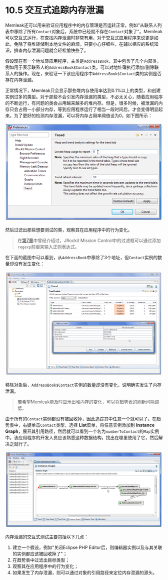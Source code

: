 <a name="10.5"></a>
# 10.5 交互式追踪内存泄漏

Memleak还可以用来验证应用程序中的内存管理是否运转正常，例如"从联系人列表中移除了所有`Contact`对象后，系统中已经就不存在`Contact`对象了"。Memleak可以交互式运行，在查找内存泄漏时非常有用，对于交互式应用程序来说更是如此，免除了将堆转储到本地文件的麻烦。只要小心仔细些，在辅以相应的系统知识，排查内存泄漏问题就会轻松愉快些了。

假设现在有一个地址簿应用程序，主类是`AddressBook`，其中包含了几个内部类，例如用于表示联系人的`AddressBook$Contact`类。可以对地址簿执行添加/删除联系人的操作。现在，来验证一下该应用程序中`AddressBook$Contact`类的实例是否存在内存泄漏。

正常情况下，Memleak只会显示那些堆内存使用率达到0.1%以上的类型，和创建实例过多的类型。对于那些不会引发内存泄漏的类型，不必太关心，随着应用程序的不断运行，有问题的类会占用越来越多的堆内存。但是，很多时候，被泄漏的内存只会占用一小部分内存，等到应用程序运行了相当一段时间后，才会变得明显起来。为了更好的检测内存泄漏，可以将内存占用率阈值设为0，如下图所示：

![Figure 10-15][1]

然后过滤出那些想要测试的类，观察其在应用程序中的行为变化。

>在[第7章][2]中曾经介绍过，JRockit Mission Control中的过滤框可以通过添加`regexp`前缀来输入正则表达式。

在下面的截图中可以看到，从`AddressBook`中移除了3个地址，但`Contact`实例的数量却没有发生变化：

![Figure 10-16][3]

移除对象后，`AddressBook$Contact`实例的数量却没有变化，说明确实发生了内存泄漏。

>若希望Memleak能及时显示出堆内存的变化，可以将趋势表的刷新间隔调低。

由于所有的`Contact`实例都没有被回收掉，因此追踪其中任意一个就可以了。在趋势表中，右键单击`Contact`类型，选择 **List**菜单，将任意实例添加到 **Instance Graph**，展开其引用路径，然后就可以看到一个名为`numberToContact`的`Map`实例中。该应用程序的开发人员应该熟悉这种数据结构，找出在哪里使用了它，然后解决之就行了。

![Figure 10-17][4]

内存泄漏的交互式测试主要包括以下几点：

1. 建立一个假设，例如"关闭Eclipse PHP Editor后，则编辑器实例以及与其关联的实例都应该被回收掉了"；
2. 在趋势表中过滤出目标类型；
3. 观察其在应用程序中的行为变化；
4. 如果发生了内存泄漏，则可以通过对象的引用路径来定位内存泄漏的源头。







[1]:    ../images/10-15.jpg
[2]:    ../chap7/7.md#7
[3]:    ../images/10-16.jpg
[4]:    ../images/10-17.jpg